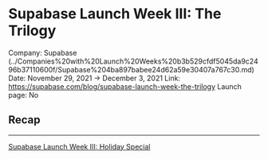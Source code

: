 # Supabase Launch Week III: The Trilogy

Company: Supabase (../Companies%20with%20Launch%20Weeks%20b3b529cfdf5045da9c2496b37110600f/Supabase%204ba897babee24d62a59e30407a767c30.md)
Date: November 29, 2021 → December 3, 2021
Link: https://supabase.com/blog/supabase-launch-week-the-trilogy
Launch page: No

## Recap

---

[Supabase Launch Week III: Holiday Special](https://supabase.com/blog/supabase-launch-week-the-trilogy)